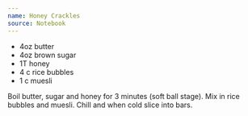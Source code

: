 ```yaml
---
name: Honey Crackles
source: Notebook
---
```


* 4oz butter
* 4oz brown sugar
* 1T honey
* 4 c rice bubbles
* 1 c muesli

Boil butter, sugar and honey for 3 minutes (soft ball stage).  Mix in rice bubbles and muesli.  Chill and when cold slice into bars.

